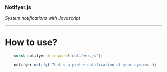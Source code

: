 ### Notifyer.js

_System notifications with Javascript_

***

# How to use?

```js
    const notifyer = require('notifyer.js');

    notifyer.notify(`That's a pretty notification of your system.`);
```